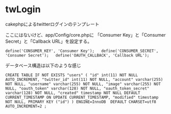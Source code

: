 
# twLogin
cakephpによるtwitterログインのテンプレート

ここにはないけど、app/Config/core.phpに
「Consumer Key」と「Consumer Secret」と「Callback URL」を設定する。

`define('CONSUMER_KEY', 'Consumer Key');  
define('CONSUMER_SECRET', 'Consumer Secret');  
define('OAUTH_CALLBACK', 'Callback URL');`  

データベース構造は以下のような感じ

`CREATE TABLE IF NOT EXISTS "users" (
  "id" int(11) NOT NULL AUTO_INCREMENT,
  "twitter_id" int(11) NOT NULL,
  "account" varchar(255) NOT NULL,
  "username" varchar(255) NOT NULL,
  "image" varchar(255) NOT NULL,
  "oauth_token" varchar(128) NOT NULL,
  "oauth_token_secret" varchar(128) NOT NULL,
  "created" timestamp NOT NULL DEFAULT CURRENT_TIMESTAMP ON UPDATE CURRENT_TIMESTAMP,
  "modified" timestamp NOT NULL,
  PRIMARY KEY ("id")
) ENGINE=InnoDB  DEFAULT CHARSET=utf8 AUTO_INCREMENT=2 ;`
